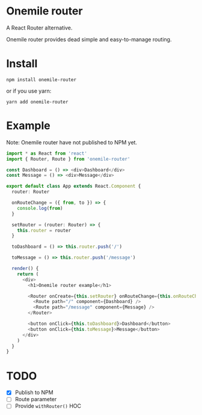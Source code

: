 # Onemile router

A React Router alternative.

Onemile router provides dead simple and easy-to-manage routing.

# Install

```
npm install onemile-router
```

or if you use yarn:

```
yarn add onemile-router
```

# Example

Note: Onemile router have not published to NPM yet.

```ts
import * as React from 'react'
import { Router, Route } from 'onemile-router'

const Dashboard = () => <div>Dashboard</div>
const Message = () => <div>Message</div>

export default class App extends React.Component {
  router: Router

  onRouteChange = ({ from, to }) => {
    console.log(from)
  }

  setRouter = (router: Router) => {
    this.router = router
  }

  toDashboard = () => this.router.push('/')

  toMessage = () => this.router.push('/message')

  render() {
    return (
      <div>
        <h1>Onemile router example</h1>

        <Router onCreate={this.setRouter} onRouteChange={this.onRouteChange}>
          <Route path="/" component={Dashboard} />
          <Route path="/message" component={Message} />
        </Router>

        <button onClick={this.toDashboard}>Dashboard</button>
        <button onClick={this.toMessage}>Message</button>
      </div>
    )
  }
}
```

# TODO

- [x] Publish to NPM
- [ ] Route parameter
- [ ] Provide `withRouter()` HOC
